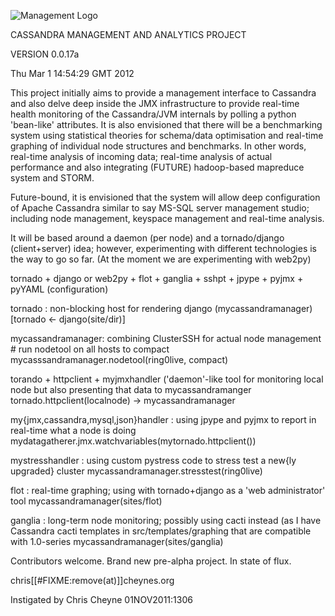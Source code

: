 ![Management Logo](http://i.imgur.com/m6R8D.png)

CASSANDRA MANAGEMENT AND ANALYTICS PROJECT

VERSION 0.0.17a

Thu Mar  1 14:54:29 GMT 2012

This project initially aims to provide a management interface to Cassandra and also delve
deep inside the JMX infrastructure to provide real-time health monitoring of
the Cassandra/JVM internals by polling a python 'bean-like' attributes.
It is also envisioned that there will be a benchmarking system using statistical theories for schema/data optimisation and
real-time graphing of individual node structures and benchmarks.  In other
words, real-time analysis of incoming data; real-time analysis of actual
performance and also integrating (FUTURE) hadoop-based mapreduce system and
STORM. 

Future-bound, it is envisioned that the system will allow deep configuration
of Apache Cassandra similar to say MS-SQL server management studio; including
node management, keyspace management and real-time analysis.

It will be based around a daemon (per node) and a tornado/django (client+server)
idea; however, experimenting with different technologies is the way to go so
far.  (At the moment we are experimenting with web2py)

tornado + django or web2py + flot + ganglia + sshpt + jpype + pyjmx + pyYAML
(configuration)

tornado : non-blocking host for rendering django (mycassandramanager)
    [tornado <- django(site/dir)]

mycassandramanager: combining ClusterSSH for actual node management
    # run nodetool on all hosts to compact
    mycasssandramanager.nodetool(ring0live, compact)  

torando + httpclient + myjmxhandler ('daemon'-like tool for monitoring local
node but also presenting that data to mycassandramanger
    tornado.httpclient(localnode) -> mycassandramanager

my{jmx,cassandra,mysql,json}handler : using jpype and pyjmx to report in real-time what a node is
doing
    mydatagatherer.jmx.watchvariables(mytornado.httpclient()) 

mystresshandler : using custom pystress code to stress test a new{ly upgraded}
cluster
    mycassandramanager.stresstest(ring0live)

flot : real-time graphing; using with tornado+django as a 'web administrator'
tool
    mycassandramanager(sites/flot)


ganglia : long-term node monitoring; possibly using cacti instead (as I have
Cassandra cacti templates in src/templates/graphing that are compatible with
1.0-series
    mycassandramanager(sites/ganglia)

Contributors welcome. Brand new pre-alpha project.  In state of flux.

chris[[#FIXME:remove(at)]]cheynes.org

Instigated by Chris Cheyne 01NOV2011:1306
